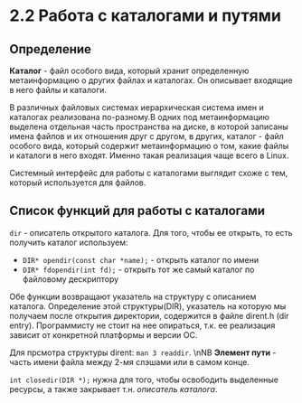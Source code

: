 # 2.2 Работа с каталогами и путями
## Определение

**Каталог** - файл особого вида, который хранит определенную метаинформацию о других файлах и каталогах. Он описывает входящие в него файлы и каталоги.

В различных файловых системах иерархическая система имен и каталогах реализована по-разному.В одних под метаинформацию выделена отдельная часть пространства на диске, в которой записаны имена файлов и их отношения друг с другом, в других, каталог - файл особого вида, который содержит метаинформацию о том, какие файлы и каталоги в него входят. Именно такая реализация чаще всего в Linux.

Системный интерфейс для работы с каталогами выглядит схоже с тем, который используется для файлов.
## Список функций для работы с каталогами

`dir` - описатель открытого каталога. Для того, чтобы ее открыть, то есть получить каталог используем:
* `DIR* opendir(const char *name);` - открыть каталог по имени
* `DIR* fdopendir(int fd);` - открыть тот же самый каталог по файловому  дескриптору

Обе функции возвращают указатель на структуру с описанием каталога. Определение этой структуры(DIR), указатель на которую мы получаем после открытия директории, содержится в файле dirent.h (dir entry).
Программисту не стоит на нее опираться, т.к. ее реализация зависит от конкретной платформы и версии ОС.

Для прсмотра структуры dirent: `man 3 readdir`.
\nNB **Элемент пути** - часть имени файла между 2-мя слэшами или в самом конце.

`int closedir(DIR *);` нужна для того, чтобы освободить выделенные ресурсы, а также закрывает т.н. *описатель каталога*.
